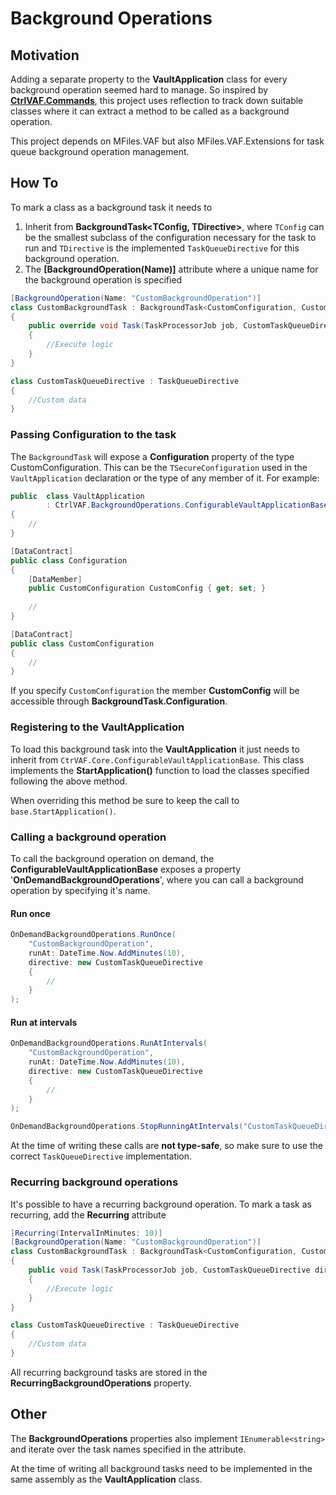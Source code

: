 # Background Operations

## Motivation

Adding a separate property to the **VaultApplication** class for every background operation seemed hard to manage. So inspired by [**CtrlVAF.Commands**](https://github.com/Solution-Management/CtrlVAF/tree/main/CtrlVAF/CtrlVAF.Commands), this project uses reflection to track down suitable classes where it can extract a method to be called as a background operation.

This project depends on MFiles.VAF but also MFiles.VAF.Extensions for task queue background operation management.

## How To

To mark a class as a background task it needs to 

1. Inherit from **BackgroundTask<TConfig, TDirective>**, where `TConfig` can be the smallest subclass of the configuration necessary for the task to run and `TDirective` is the implemented `TaskQueueDirective` for this background operation.
2. The **[BackgroundOperation(Name)]** attribute where a unique name for the background operation is specified

```c#
[BackgroundOperation(Name: "CustomBackgroundOperation")]
class CustomBackgroundTask : BackgroundTask<CustomConfiguration, CustomTaskQueueDirective>
{
    public override void Task(TaskProcessorJob job, CustomTaskQueueDirective directive)
    {
        //Execute logic
    }
}

class CustomTaskQueueDirective : TaskQueueDirective 
{
    //Custom data
}
```

### Passing Configuration to the task

The `BackgroundTask` will expose a **Configuration** property of the type CustomConfiguration. This can be the `TSecureConfiguration` used in the `VaultApplication` declaration or the type of any member of it. For example:

```c#
public  class VaultApplication
        : CtrlVAF.BackgroundOperations.ConfigurableVaultApplicationBase<Configuration>
{
	//            
}

[DataContract]
public class Configuration
{
    [DataMember]
    public CustomConfiguration CustomConfig { get; set; }
    
    //
}

[DataContract]
public class CustomConfiguration 
{
    //
}
```

If you specify `CustomConfiguration` the member **CustomConfig** will be accessible through **BackgroundTask.Configuration**.

### Registering to the VaultApplication

To load this background task into the **VaultApplication** it just needs to inherit from `CtrVAF.Core.ConfigurableVaultApplicationBase`. This class implements the **StartApplication()** function to load the classes specified following the above method.

When overriding this method be sure to keep the call to `base.StartApplication()`.

### Calling a background operation

To call the background operation on demand, the **ConfigurableVaultApplicationBase** exposes a property '**OnDemandBackgroundOperations**', where you can call a background operation by specifying it's name.

#### Run once

```c#
OnDemandBackgroundOperations.RunOnce(
    "CustomBackgroundOperation", 
    runAt: DateTime.Now.AddMinutes(10), 
    directive: new CustomTaskQueueDirective
    {
        // 
    }
);
```

#### Run at intervals

```c#
OnDemandBackgroundOperations.RunAtIntervals(
    "CustomBackgroundOperation", 
    runAt: DateTime.Now.AddMinutes(10), 
    directive: new CustomTaskQueueDirective
    {
        // 
    }
);

OnDemandBackgroundOperations.StopRunningAtIntervals("CustomTaskQueueDirective");
```

At the time of writing these calls are **not type-safe**, so make sure to use the correct `TaskQueueDirective` implementation.

### Recurring background operations

It's possible to have a recurring background operation. To mark a task as recurring, add the **Recurring** attribute

```c#
[Recurring(IntervalInMinutes: 10)]
[BackgroundOperation(Name: "CustomBackgroundOperation")]
class CustomBackgroundTask : BackgroundTask<CustomConfiguration, CustomTaskQueueDirective>
{
    public void Task(TaskProcessorJob job, CustomTaskQueueDirective directive)
    {
        //Execute logic
    }
}

class CustomTaskQueueDirective : TaskQueueDirective 
{
    //Custom data
}
```

All recurring background tasks are stored in the **RecurringBackgroundOperations** property.

## Other

The **BackgroundOperations** properties also implement `IEnumerable<string>` and iterate over the task names specified in the attribute.

At the time of writing all background tasks need to be implemented in the same assembly as the **VaultApplication** class.